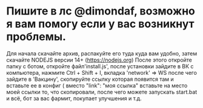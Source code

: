 # Пишите в лс @dimondaf, возможно я вам помогу если у вас возникнут проблемы.
Для начала скачайте архив, распакуйте его туда куда вам удобно, затем скачайте NODEJS версии 14+ (https://nodejs.org)
После этого откройте папку с ботом, откройте файл'install.js', после установки зайдите в ВК с компьютера, нажмите Ctrl + Shift + I, вкладка 'network' => WS после чего зайдите в 'Вакцину',  скопируйте ссылку которая появится там и вставьте ее в конфиг ( вместо "link": "моя ссылка" вставьте на место моей ссылки то, что скопировали, после чего можете запускать start.bat и всё, бот за вас фармит, покупает улучшения и т.д.
